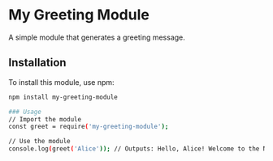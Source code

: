 # My Greeting Module

A simple module that generates a greeting message.

## Installation
To install this module, use npm:

```bash
npm install my-greeting-module

### Usage
// Import the module
const greet = require('my-greeting-module');

// Use the module
console.log(greet('Alice')); // Outputs: Hello, Alice! Welcome to the Node.js world!

